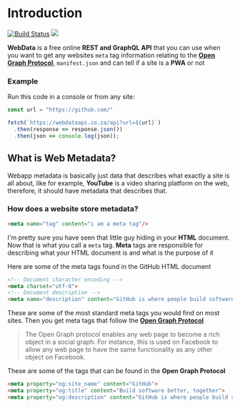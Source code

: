 # Introduction

[![Build Status](https://travis-ci.org/webdataorg/webdata-api.svg?branch=master)](https://travis-ci.org/webdataorg/webdata-api)
[![](https://img.shields.io/badge/language-TypeScript-blue.svg)]()

**WebData** is a free online **REST and GraphQL API** that you can use when you want to get any websites `meta` tag information relating to the [**Open Graph Protocol**](http://ogp.me/), `manifest.json` and can tell if a site is a **PWA** or not

### Example

Run this code in a console or from any site:

```js
const url = "https://github.com/"

fetch(`https://webdataapi.co.za/api?url=${url}`)
  .then(response => response.json())
  .then(json => console.log(json));

```

## What is Web Metadata?

Webapp metadata is basically just data that describes what exactly a site is all about, like for example, **YouTube** is a video sharing platform on the web, therefore, it should have metadata that describes that.

### How does a website store metadata?

```html
<meta name="tag" content="i am a meta tag"/>
```
I'm pretty sure you have seen that little guy hiding in your **HTML** document. Now that is what you call a `meta` tag. **Meta** tags are responsible for describing what your HTML document is and what is the purpose of it

Here are some of the meta tags found in the GitHub HTML document

```html
<!-- Document character encoding -->
<meta charset="utf-8"> 
<!-- Document description -->
<meta name="description" content="GitHub is where people build software...">
```
These are some of the most standard meta tags you would find on most sites. Then you get meta tags that follow the [**Open Graph Protocol**](http://ogp.me/)

> The Open Graph protocol enables any web page to become a rich object in a social graph. For instance, this is used on Facebook to allow any web page to have the same functionality as any other object on Facebook.

These are some of the tags that can be found in the **Open Graph Protocol**

```html
<meta property="og:site_name" content="GitHub">
<meta property="og:title" content="Build software better, together">
<meta property="og:description" content="GitHub is where people build software...">
```